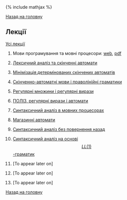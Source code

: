 {% include mathjax %}

[Назад на головну](../README.md)

## Лекції

[Усі лекції](all-lectures.md)

1. Мови програмування та мовні процесори: [web](lecture-01.md), [pdf](lecture-01.pdf)

2. [Лексичний аналіз та скінченні автомати](lecture-02.md)

3. [Мінімізація детермінованих скінчених автоматів](lecture-03.md)

4. [Скінченно-автоматні мови і праволінійні граматики](lecture-04.md)

5. [Регулярні множини і регулярні вирази](lecture-05.md)

6. [ПОЛІЗ, регулярні вирази і автомати](lecture-06.md)

7. [Синтаксичний аналіз в мовних процесорах](lecture-07.md)

8. [Магазинні автомати](lecture-08.md)

9. [Синтаксичний аналіз без повернення назад](lecture-09.md)

10. [Синтаксичний аналіз на основі $$LL(1)$$-граматик](lecture-10.md)

11. [To appear later on]

12. [To appear later on]

13. [To appear later on]

[Назад на головну](../README.md)